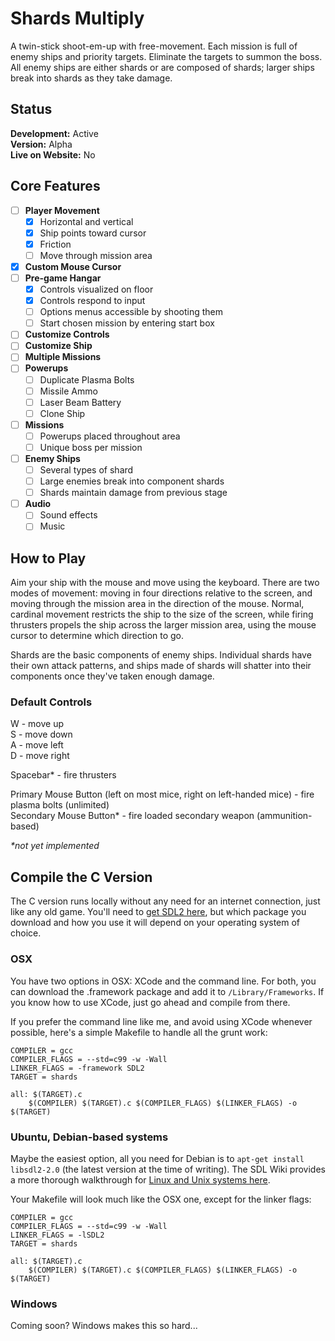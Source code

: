 # Shards Multiply
A twin-stick shoot-em-up with free-movement. Each mission is full of enemy ships and priority targets. Eliminate the targets to summon the boss. All enemy ships are either shards or are composed of shards; larger ships break into shards as they take damage.

## Status
**Development:** Active<br/>
**Version:** Alpha<br/>
**Live on Website:** No

## Core Features
* [ ] **Player Movement**
  - [x] Horizontal and vertical
  - [x] Ship points toward cursor
  - [x] Friction
  - [ ] Move through mission area
* [x] **Custom Mouse Cursor**
* [ ] **Pre-game Hangar**
  - [x] Controls visualized on floor
  - [x] Controls respond to input
  - [ ] Options menus accessible by shooting them
  - [ ] Start chosen mission by entering start box
* [ ] **Customize Controls**
* [ ] **Customize Ship**
* [ ] **Multiple Missions**
* [ ] **Powerups**
  - [ ] Duplicate Plasma Bolts
  - [ ] Missile Ammo
  - [ ] Laser Beam Battery
  - [ ] Clone Ship
* [ ] **Missions**
  - [ ] Powerups placed throughout area
  - [ ] Unique boss per mission
* [ ] **Enemy Ships**
  - [ ] Several types of shard
  - [ ] Large enemies break into component shards
  - [ ] Shards maintain damage from previous stage
* [ ] **Audio**
  - [ ] Sound effects
  - [ ] Music

## How to Play
Aim your ship with the mouse and move using the keyboard. There are two modes of movement: moving in four directions relative to the screen, and moving through the mission area in the direction of the mouse. Normal, cardinal movement restricts the ship to the size of the screen, while firing thrusters propels the ship across the larger mission area, using the mouse cursor to determine which direction to go.

Shards are the basic components of enemy ships. Individual shards have their own attack patterns, and ships made of shards will shatter into their components once they've taken enough damage.

### Default Controls
W - move up<br/>
S - move down<br/>
A - move left<br/>
D - move right

Spacebar* - fire thrusters

Primary Mouse Button (left on most mice, right on left-handed mice) - fire plasma bolts (unlimited)<br/>
Secondary Mouse Button* - fire loaded secondary weapon (ammunition-based)

_*not yet implemented_

## Compile the C Version

The C version runs locally without any need for an internet connection, just like any old game. You'll need to [get SDL2 here](https://www.libsdl.org/download-2.0.php), but which package you download and how you use it will depend on your operating system of choice.
### OSX
You have two options in OSX: XCode and the command line. For both, you can download the .framework package and add it to `/Library/Frameworks`. If you know how to use XCode, just go ahead and compile from there.

If you prefer the command line like me, and avoid using XCode whenever possible, here's a simple Makefile to handle all the grunt work:
```
COMPILER = gcc
COMPILER_FLAGS = --std=c99 -w -Wall
LINKER_FLAGS = -framework SDL2
TARGET = shards

all: $(TARGET).c
	$(COMPILER) $(TARGET).c $(COMPILER_FLAGS) $(LINKER_FLAGS) -o $(TARGET)
```
### Ubuntu, Debian-based systems
Maybe the easiest option, all you need for Debian is to `apt-get install libsdl2-2.0` (the latest version at the time of writing). The SDL Wiki provides a more thorough walkthrough for [Linux and Unix systems here](https://wiki.libsdl.org/Installation#Linux.2FUnix).<br/>

Your Makefile will look much like the OSX one, except for the linker flags:
```
COMPILER = gcc
COMPILER_FLAGS = --std=c99 -w -Wall
LINKER_FLAGS = -lSDL2
TARGET = shards

all: $(TARGET).c
	$(COMPILER) $(TARGET).c $(COMPILER_FLAGS) $(LINKER_FLAGS) -o $(TARGET)

```
### Windows
Coming soon? Windows makes this so hard...
